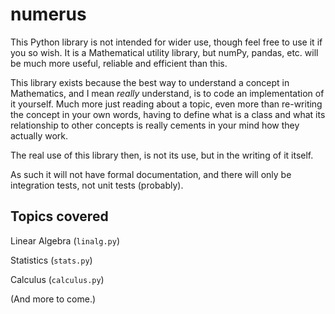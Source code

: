 # numerus

This Python library is not intended for wider use, though feel free to use it if
you so wish. It is a Mathematical utility library, but numPy, pandas, etc. will
be much more useful, reliable and efficient than this.

This library exists because the best way to understand a concept in Mathematics,
and I mean *really* understand, is to code an implementation of it yourself.
Much more just reading about a topic, even more than re-writing the concept in
your own words, having to define what is a class and what its relationship to
other concepts is really cements in your mind how they actually work.

The real use of this library then, is not its use, but in the writing of it
itself.

As such it will not have formal documentation, and there will only be
integration tests, not unit tests (probably).

## Topics covered

Linear Algebra (`linalg.py`)

Statistics (`stats.py`)

Calculus (`calculus.py`)

(And more to come.)
